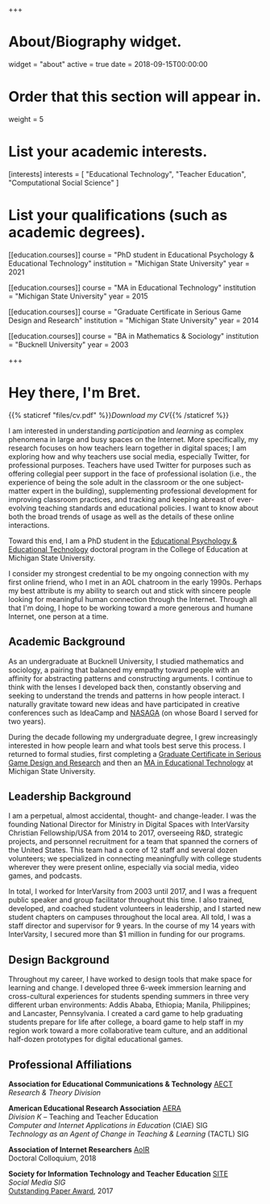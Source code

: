 +++
# About/Biography widget.
widget = "about"
active = true
date = 2018-09-15T00:00:00

# Order that this section will appear in.
weight = 5

# List your academic interests.
[interests]
  interests = [
    "Educational Technology",
    "Teacher Education",
    "Computational Social Science"
  ]

# List your qualifications (such as academic degrees).
[[education.courses]]
  course = "PhD student in Educational Psychology & Educational Technology"
  institution = "Michigan State University"
  year = 2021

[[education.courses]]
  course = "MA in Educational Technology"
  institution = "Michigan State University"
  year = 2015

[[education.courses]]
  course = "Graduate Certificate in Serious Game Design and Research"
  institution = "Michigan State University"
  year = 2014

[[education.courses]]
  course = "BA in Mathematics & Sociology"
  institution = "Bucknell University"
  year = 2003
 
+++

# Hey there, I'm Bret.

{{% staticref "files/cv.pdf" %}}*Download my CV*{{% /staticref %}}

I am interested in understanding *participation* and *learning* as complex phenomena in large and busy spaces on the Internet. More specifically, my research focuses on how teachers learn together in digital spaces; I am exploring how and why teachers use social media, especially Twitter, for professional purposes. Teachers have used Twitter for purposes such as offering collegial peer support in the face of professional isolation (i.e., the experience of being the sole adult in the classroom or the one subject-matter expert in the building), supplementing professional development for improving classroom practices, and tracking and keeping abreast of ever-evolving teaching standards and educational policies. I want to know about both the broad trends of usage as well as the details of these online interactions.

Toward this end, I am a PhD student in the [Educational Psychology & Educational Technology](http://edutech.educ.msu.edu/) doctoral program in the College of Education at Michigan State University. 
 
I consider my strongest credential to be my ongoing connection with my first online friend, who I met in an AOL chatroom in the early 1990s. Perhaps my best attribute is my ability to search out and stick with sincere people looking for meaningful human connection through the Internet. Through all that I'm doing, I hope to be working toward a more generous and humane Internet, one person at a time.

## Academic Background

As an undergraduate at Bucknell University, I studied mathematics and sociology, a pairing that balanced my empathy toward people with an affinity for abstracting patterns and constructing arguments. I continue to think with the lenses I developed back then, constantly observing and seeking to understand the trends and patterns in how people interact. I naturally gravitate toward new ideas and have participated in creative conferences such as IdeaCamp and [NASAGA](http://nasaga.org/) (on whose Board I served for two years).

During the decade following my undergraduate degree, I grew increasingly interested in how people learn and what tools best serve this process. I returned to formal studies, first completing a [Graduate Certificate in Serious Game Design and Research](https://gamedev.msu.edu/serious-games/) and then an [MA in Educational Technology](http://edutech.educ.msu.edu/programs/masters/) at Michigan State University.

## Leadership Background

I am a perpetual, almost accidental, thought- and change-leader. I was the founding National Director for Ministry in Digital Spaces with InterVarsity Christian Fellowship/USA from 2014 to 2017, overseeing R&D, strategic projects, and personnel recruitment for a team that spanned the corners of the United States. This team had a core of 12 staff and several dozen volunteers; we specialized in connecting meaningfully with college students wherever they were present online, especially via social media, video games, and podcasts.

In total, I worked for InterVarsity from 2003 until 2017, and I was a frequent public speaker and group facilitator throughout this time. I also trained, developed, and coached student volunteers in leadership, and I started new student chapters on campuses throughout the local area. All told, I was a staff director and supervisor for 9 years. In the course of my 14 years with InterVarsity, I secured more than $1 million in funding for our programs.

## Design Background

Throughout my career, I have worked to design tools that make space for learning and change. I developed three 6-week immersion learning and cross-cultural experiences for students spending summers in three very different urban environments: Addis Ababa, Ethiopia; Manila, Philippines; and Lancaster, Pennsylvania. I created a card game to help graduating students prepare for life after college, a board game to help staff in my region work toward a more collaborative team culture, and an additional half-dozen prototypes for digital educational games.

## Professional Affiliations

**Association for Educational Communications & Technology** [AECT](https://aect.org/)  
*Research & Theory Division*

**American Educational Research Association** [AERA](https://www.aera.net/)  
*Division K* – Teaching and Teacher Education  
*Computer and Internet Applications in Education* (CIAE) SIG  
*Technology as an Agent of Change in Teaching & Learning* (TACTL) SIG

**Association of Internet Researchers** [AoIR](http://aoir.org/)  
<i class="fa fa-graduation-cap"></i> Doctoral Colloquium, 2018

**Society for Information Technology and Teacher Education** [SITE](http://site.aace.org/)  
*Social Media SIG*  
<i class="fa fa-trophy"></i> [Outstanding Paper Award](https://www.learntechlib.org/p/177469/), 2017